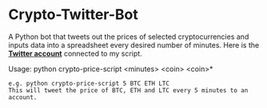 # Crypto-Twitter-Bot

A Python bot that tweets out the prices of selected cryptocurrencies and inputs data into a spreadsheet every desired number of minutes. Here is the **[Twitter account](https://twitter.com/script_crypto)** connected to my script.

Usage: python crypto-price-script \<minutes> \<coin\> <coin\>*
       
    e.g. python crypto-price-script 5 BTC ETH LTC
    This will tweet the price of BTC, ETH and LTC every 5 minutes to an account.
